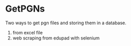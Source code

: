 # GetPGNs
Two ways to get pgn files and storing them in a database.
1. from excel file
2. web scraping from edupad with selenium
